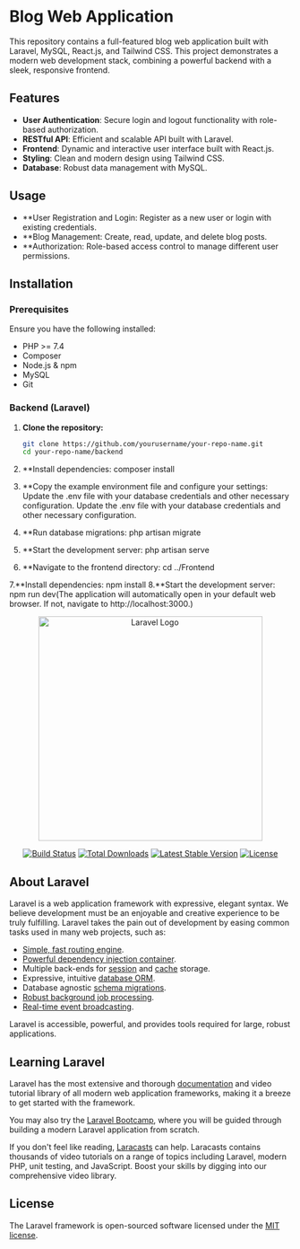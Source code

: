 # Blog Web Application

This repository contains a full-featured blog web application built with Laravel, MySQL, React.js, and Tailwind CSS. This project demonstrates a modern web development stack, combining a powerful backend with a sleek, responsive frontend.

## Features

- **User Authentication**: Secure login and logout functionality with role-based authorization.
- **RESTful API**: Efficient and scalable API built with Laravel.
- **Frontend**: Dynamic and interactive user interface built with React.js.
- **Styling**: Clean and modern design using Tailwind CSS.
- **Database**: Robust data management with MySQL.

 ## Usage
- **User Registration and Login: Register as a new user or login with existing credentials.
- **Blog Management: Create, read, update, and delete blog posts.
- **Authorization: Role-based access control to manage different user permissions.

## Installation

### Prerequisites

Ensure you have the following installed:
- PHP >= 7.4
- Composer
- Node.js & npm
- MySQL
- Git

### Backend (Laravel)

1. **Clone the repository:**
   ```sh
   git clone https://github.com/yourusername/your-repo-name.git
   cd your-repo-name/backend

2. **Install dependencies:
   composer install
3. **Copy the example environment file and configure your settings:
Update the .env file with your database credentials and other necessary configuration. Update the .env file with your database credentials and other necessary configuration.
4. **Run database migrations:
 php artisan migrate
5. **Start the development server:
 php artisan serve   

6. **Navigate to the frontend directory:
cd ../Frontend

7.**Install dependencies:
npm install
8.**Start the development server:
npm run dev(The application will automatically open in your default web browser. If not, navigate to http://localhost:3000.)
<p align="center"><a href="https://laravel.com" target="_blank"><img src="https://raw.githubusercontent.com/laravel/art/master/logo-lockup/5%20SVG/2%20CMYK/1%20Full%20Color/laravel-logolockup-cmyk-red.svg" width="400" alt="Laravel Logo"></a></p>

<p align="center">
<a href="https://github.com/laravel/framework/actions"><img src="https://github.com/laravel/framework/workflows/tests/badge.svg" alt="Build Status"></a>
<a href="https://packagist.org/packages/laravel/framework"><img src="https://img.shields.io/packagist/dt/laravel/framework" alt="Total Downloads"></a>
<a href="https://packagist.org/packages/laravel/framework"><img src="https://img.shields.io/packagist/v/laravel/framework" alt="Latest Stable Version"></a>
<a href="https://packagist.org/packages/laravel/framework"><img src="https://img.shields.io/packagist/l/laravel/framework" alt="License"></a>
</p>

## About Laravel

Laravel is a web application framework with expressive, elegant syntax. We believe development must be an enjoyable and creative experience to be truly fulfilling. Laravel takes the pain out of development by easing common tasks used in many web projects, such as:

- [Simple, fast routing engine](https://laravel.com/docs/routing).
- [Powerful dependency injection container](https://laravel.com/docs/container).
- Multiple back-ends for [session](https://laravel.com/docs/session) and [cache](https://laravel.com/docs/cache) storage.
- Expressive, intuitive [database ORM](https://laravel.com/docs/eloquent).
- Database agnostic [schema migrations](https://laravel.com/docs/migrations).
- [Robust background job processing](https://laravel.com/docs/queues).
- [Real-time event broadcasting](https://laravel.com/docs/broadcasting).

Laravel is accessible, powerful, and provides tools required for large, robust applications.

## Learning Laravel

Laravel has the most extensive and thorough [documentation](https://laravel.com/docs) and video tutorial library of all modern web application frameworks, making it a breeze to get started with the framework.

You may also try the [Laravel Bootcamp](https://bootcamp.laravel.com), where you will be guided through building a modern Laravel application from scratch.

If you don't feel like reading, [Laracasts](https://laracasts.com) can help. Laracasts contains thousands of video tutorials on a range of topics including Laravel, modern PHP, unit testing, and JavaScript. Boost your skills by digging into our comprehensive video library.


## License

The Laravel framework is open-sourced software licensed under the [MIT license](https://opensource.org/licenses/MIT).
